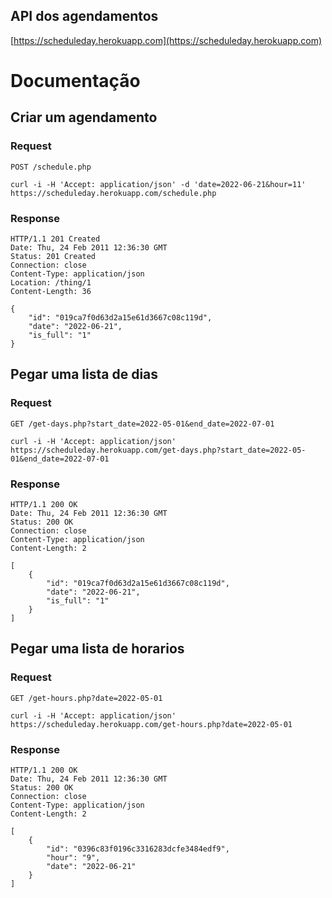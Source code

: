 ## API dos agendamentos

[https://scheduleday.herokuapp.com](https://scheduleday.herokuapp.com)


# Documentação

## Criar um agendamento

### Request

`POST /schedule.php`

    curl -i -H 'Accept: application/json' -d 'date=2022-06-21&hour=11' https://scheduleday.herokuapp.com/schedule.php

### Response

    HTTP/1.1 201 Created
    Date: Thu, 24 Feb 2011 12:36:30 GMT
    Status: 201 Created
    Connection: close
    Content-Type: application/json
    Location: /thing/1
    Content-Length: 36

    {
		"id": "019ca7f0d63d2a15e61d3667c08c119d",
		"date": "2022-06-21",
		"is_full": "1"
	}

## Pegar uma lista de dias

### Request

`GET /get-days.php?start_date=2022-05-01&end_date=2022-07-01`

    curl -i -H 'Accept: application/json' https://scheduleday.herokuapp.com/get-days.php?start_date=2022-05-01&end_date=2022-07-01

### Response

    HTTP/1.1 200 OK
    Date: Thu, 24 Feb 2011 12:36:30 GMT
    Status: 200 OK
    Connection: close
    Content-Type: application/json
    Content-Length: 2

    [
        {
		    "id": "019ca7f0d63d2a15e61d3667c08c119d",
		    "date": "2022-06-21",
		    "is_full": "1"
	    }
    ]


## Pegar uma lista de horarios

### Request

`GET /get-hours.php?date=2022-05-01`

    curl -i -H 'Accept: application/json' https://scheduleday.herokuapp.com/get-hours.php?date=2022-05-01

### Response

    HTTP/1.1 200 OK
    Date: Thu, 24 Feb 2011 12:36:30 GMT
    Status: 200 OK
    Connection: close
    Content-Type: application/json
    Content-Length: 2

    [
        {
		    "id": "0396c83f0196c3316283dcfe3484edf9",
		    "hour": "9",
		    "date": "2022-06-21"
	    }
    ]


